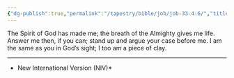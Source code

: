 ```yaml
---
{"dg-publish":true,"permalink":"/tapestry/bible/job/job-33-4-6/","title":"Job 33:4–6","hide":true,"tags":["bible-verse","bible-verse"],"dgHomeLink":true,"dgShowLocalGraph":true,"dgEnableSearch":true}
---
```



The Spirit of God has made me; the breath of the Almighty gives me life.
Answer me then, if you can; stand up and argue your case before me.  I am the same as you in God’s sight; I too am a piece of clay.

---
* New International Version (NIV)*